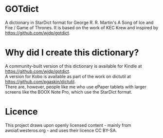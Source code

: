 # GOTdict
A dictionary in StarDict format for George R. R. Martin's A Song of Ice and Fire / Game of Thrones.
It is based on the work of KEC Krew and inspired by https://github.com/wjdp/gotdict.

# Why did I create this dictionary?
A community-built version of this dictionary is available for Kindle at https://github.com/wjdp/gotdict.  
A version for Kobo is available as part of the work on dictutil at https://github.com/pgaskin/dictutil.  
There are, however, people like me who use ePaper tablets with larger screens like the BOOX Note Pro, which use the StarDict format.

# Licence
This project draws upon openly licensed content - mainly from awoiaf.westeros.org - and uses their licence CC BY-SA.
